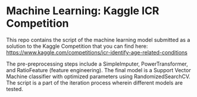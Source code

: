 # Machine Learning: Kaggle ICR Competition
This repo contains the script of the machine learning model submitted as a solution to the Kaggle Competition that you can find here: https://www.kaggle.com/competitions/icr-identify-age-related-conditions

The pre-preprocessing steps include a SimpleImputer, PowerTransformer, and RatioFeature (feature engineering). The final model is a Support Vector Machine classifier with optimized parameters using RandomizedSearchCV. The script is a part of the iteration process wherein different models are tested.  
